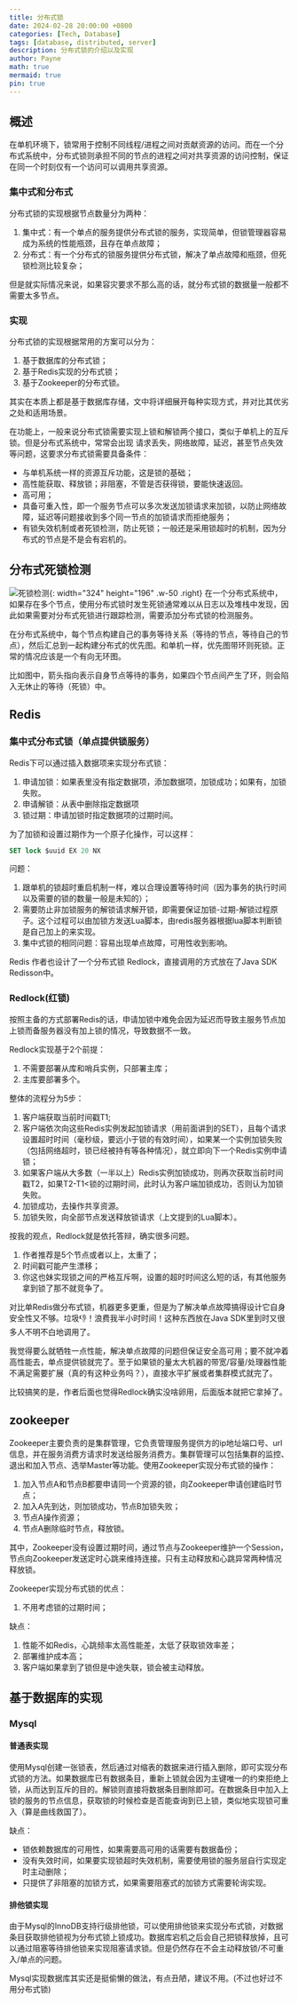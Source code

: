 ```yaml
---
title: 分布式锁
date: 2024-02-28 20:00:00 +0800
categories: [Tech, Database]
tags: [database, distributed, server]      
description: 分布式锁的介绍以及实现
author: Payne
math: true
mermaid: true
pin: true
---
```


## 概述
在单机环境下，锁常用于控制不同线程/进程之间对贡献资源的访问。而在一个分布式系统中，分布式锁则承担不同的节点的进程之间对共享资源的访问控制，保证在同一个时刻仅有一个访问可以调用共享资源。

### 集中式和分布式

分布式锁的实现根据节点数量分为两种：
1. 集中式：有一个单点的服务提供分布式锁的服务，实现简单，但锁管理器容易成为系统的性能瓶颈，且存在单点故障；
2. 分布式：有一个分布式的锁服务提供分布式锁，解决了单点故障和瓶颈，但死锁检测比较复杂；

但是就实际情况来说，如果容灾要求不那么高的话，就分布式锁的数据量一般都不需要太多节点。


### 实现
分布式锁的实现根据常用的方案可以分为：
1. 基于数据库的分布式锁；
2. 基于Redis实现的分布式锁；
3. 基于Zookeeper的分布式锁。

其实在本质上都是基于数据库存储，文中将详细展开每种实现方式，并对比其优劣之处和适用场景。

在功能上，一般来说分布式锁需要实现上锁和解锁两个接口，类似于单机上的互斥锁。但是分布式系统中，常常会出现
请求丢失，网络故障，延迟，甚至节点失效等问题，这要求分布式锁需要具备条件：
- 与单机系统一样的资源互斥功能，这是锁的基础；
- 高性能获取、释放锁；非阻塞，不管是否获得锁，要能快速返回。
- 高可用；
- 具备可重入性，即一个服务节点可以多次发送加锁请求来加锁，以防止网络故障，延迟等问题接收到多个同一节点的加锁请求而拒绝服务；
- 有锁失效机制或者死锁检测，防止死锁；一般还是采用锁超时的机制，因为分布式的节点是不是会有宕机的。


## 分布式死锁检测

![死锁检测](/assets/img/posts/2024-02-28-distributed_lock/image.png){: width="324" height="196" .w-50 .right}
在一个分布式系统中，如果存在多个节点，使用分布式锁时发生死锁通常难以从日志以及堆栈中发现，因此如果需要对分布式死锁进行跟踪检测，需要添加分布式锁的检测服务。

在分布式系统中，每个节点构建自己的事务等待关系（等待的节点，等待自己的节点），然后汇总到一起构建分布式的优先图。和单机一样，优先图带环则死锁。正常的情况应该是一个有向无环图。

比如图中，箭头指向表示自身节点等待的事务，如果四个节点间产生了环，则会陷入无休止的等待（死锁）中。


## Redis

### 集中式分布式锁（单点提供锁服务）

Redis下可以通过插入数据项来实现分布式锁：
1. 申请加锁：如果表里没有指定数据项，添加数据项，加锁成功；如果有，加锁失败。
2. 申请解锁：从表中删除指定数据项
3. 锁过期：申请加锁时指定数据项的过期时间。

为了加锁和设置过期作为一个原子化操作，可以这样：

```sql
SET lock $uuid EX 20 NX
```

问题：
1. 跟单机的锁超时重启机制一样，难以合理设置等待时间（因为事务的执行时间以及需要的锁的数量一般是未知的）；
2. 需要防止非加锁服务的解锁请求解开锁，即需要保证加锁-过期-解锁过程原子。这个过程可以由加锁方发送Lua脚本，由redis服务器根据lua脚本判断锁是自己加上的来实现。
3. 集中式锁的相同问题：容易出现单点故障，可用性收到影响。

Redis 作者也设计了一个分布式锁 Redlock，直接调用的方式放在了Java SDK Redisson中。

### Redlock(红锁)

按照主备的方式部署Redis的话，申请加锁中难免会因为延迟而导致主服务节点加上锁而备服务器没有加上锁的情况，导致数据不一致。

Redlock实现基于2个前提：
1. 不需要部署从库和哨兵实例，只部署主库；
2. 主库要部署多个。

整体的流程分为5步：
1. 客户端获取当前时间戳T1;
2. 客户端依次向这些Redis实例发起加锁请求（用前面讲到的SET），且每个请求设置超时时间（毫秒级，要远小于锁的有效时间），如果某一个实例加锁失败（包括网络超时，锁已经被持有等各种情况），就立即向下一个Redis实例申请锁；
3. 如果客户端从大多数（一半以上）Redis实例加锁成功，则再次获取当前时间戳T2，如果T2-T1<锁的过期时间，此时认为客户端加锁成功，否则认为加锁失败。
4. 加锁成功，去操作共享资源。
5. 加锁失败，向全部节点发送释放锁请求（上文提到的Lua脚本）。

按我的观点，Redlock就是依托答辩，确实很多问题。
1. 作者推荐是5个节点或者以上，太重了；
2. 时间戳可能产生漂移；
3. 你这也妹实现锁之间的严格互斥啊，设置的超时时间这么短的话，有其他服务拿到锁了那不就竞争了。

对比单Redis做分布式锁，机器更多更重，但是为了解决单点故障搞得设计它自身安全性又不够。垃圾👎！浪费我半小时时间！这种东西放在Java SDK里到时又很多人不明不白地调用了。

我觉得要么就牺牲一点性能，解决单点故障的问题但保证安全高可用；要不就冲着高性能去，单点提供锁就完了。至于如果锁的量太大机器的带宽/容量/处理器性能不满足需要扩展（真的有这种业务吗？），直接水平扩展或者集群模式就完了。

比较搞笑的是，作者后面也觉得Redlock确实没啥卵用，后面版本就把它拿掉了。

## zookeeper

Zookeeper主要负责的是集群管理，它负责管理服务提供方的ip地址端口号、url信息，并在服务消费方请求时发送给服务消费方。集群管理可以包括集群的监控、退出和加入节点、选举Master等功能。使用Zookeeper实现分布式锁的操作：
1. 加入节点A和节点B都要申请同一个资源的锁，向Zookeeper申请创建临时节点；
2. 加入A先到达，则加锁成功，节点B加锁失败；
3. 节点A操作资源；
4. 节点A删除临时节点，释放锁。

其中，Zookeeper没有设置过期时间，通过节点与Zookeeper维护一个Session，节点向Zookeeper发送定时心跳来维持连接。只有主动释放和心跳异常两种情况释放锁。

Zookeeper实现分布式锁的优点：
1. 不用考虑锁的过期时间；

缺点：
1. 性能不如Redis，心跳频率太高性能差，太低了获取锁效率差；
2. 部署维护成本高；
3. 客户端如果拿到了锁但是中途失联，锁会被主动释放。

## 基于数据库的实现

### Mysql

#### 普通表实现

使用Mysql创建一张锁表，然后通过对缩表的数据来进行插入删除，即可实现分布式锁的方法。如果数据库已有数据条目，重新上锁就会因为主键唯一的约束拒绝上锁，从而达到互斥的目的。解锁则直接将数据条目删除即可。在数据条目中加入上锁的服务的节点信息，获取锁的时候检查是否能查询到已上锁，类似地实现锁可重入（算是曲线救国了）。

缺点：
- 锁依赖数据库的可用性，如果需要高可用的话需要有数据备份；
- 没有失效时间，如果要实现锁超时失效机制，需要使用锁的服务层自行实现定时主动删除；
- 只提供了非阻塞的加锁方式，如果需要阻塞式的加锁方式需要轮询实现。

#### 排他锁实现

由于Mysql的InnoDB支持行级排他锁，可以使用排他锁来实现分布式锁，对数据条目获取排他锁视为分布式锁上锁成功。数据库宕机之后会自己把锁释放掉，且可以通过阻塞等待排他锁来实现阻塞请求锁。但是仍然存在不会主动释放锁/不可重入/单点的问题。

Mysql实现数据库其实还是挺偷懒的做法，有点丑陋，建议不用。(不过也好过不用分布式锁)